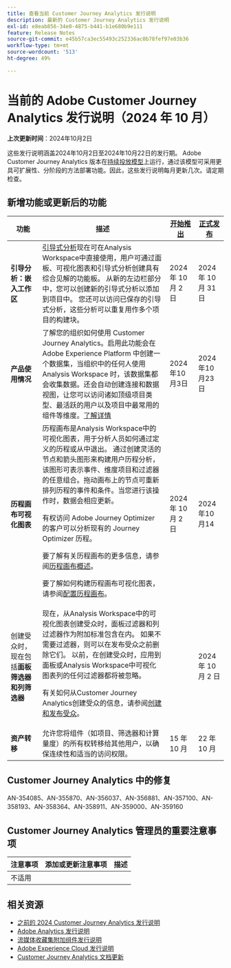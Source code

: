 ```yaml
---
title: 查看当前 Customer Journey Analytics 发行说明
description: 最新的 Customer Journey Analytics 发行说明
exl-id: e8eab856-34e0-4875-b441-b1e680b9e111
feature: Release Notes
source-git-commit: e45b57ca3ec55493c252336ac0b78fef97e03b36
workflow-type: tm+mt
source-wordcount: '513'
ht-degree: 49%

---
```


# 当前的 Adobe Customer Journey Analytics 发行说明（2024 年 10 月）

**上次更新时间**：2024年10月2日

这些发行说明涵盖2024年10月2日至2024年10月22日的发行期。 Adobe Customer Journey Analytics 版本在[持续投放模型](releases.md)上运行，通过该模型可采用更具可扩展性、分阶段的方法部署功能。因此，这些发行说明每月更新几次。请定期检查。

## 新增功能或更新后的功能

| 功能 | 描述 | [开始推出](releases.md) | [正式发布](releases.md) |
| ----------- | ---------- | ------- | ---- |
| **引导分析：嵌入工作区** | [引导式分析](https://experienceleague.adobe.com/zh-hans/docs/analytics-platform/using/guided-analysis/overview)现在可在Analysis Workspace中直接使用，用户可通过面板、可视化图表和引导式分析创建具有综合见解的功能板。 从新的左边栏部分中，您可以创建新的引导式分析以添加到项目中。 您还可以访问已保存的引导式分析，这些分析可以重复用作多个项目的构建块。 | 2024 年 10 月 2 日 | 2024 年 10 月 31 日 |
| **产品使用情况** | 了解您的组织如何使用 Customer Journey Analytics。启用此功能会在 Adobe Experience Platform 中创建一个数据集，当组织中的任何人使用 Analysis Workspace 时，该数据集都会收集数据。还会自动创建连接和数据视图，让您可以访问诸如顶级项目类型、最活跃的用户以及项目中最常用的组件等维度。[了解详情](https://experienceleague.adobe.com/en/docs/analytics-platform/using/tools/product-usage/usage-overview) | 2024年10月3日 | 2024年10月23日 |
| **历程画布可视化图表** | 历程画布是Analysis Workspace中的可视化图表，用于分析人员如何通过定义的历程或从中退出。 通过创建灵活的节点和箭头图形来构建用户历程分析，该图形可表示事件、维度项目和过滤器的任意组合。拖动画布上的节点可重新排列历程的事件和条件。当您进行该操作时，数据会相应更新。<p>有权访问 Adobe Journey Optimizer 的客户可以分析现有的 Journey Optimizer 历程。<p>要了解有关历程画布的更多信息，请参阅[历程画布概述](https://experienceleague.adobe.com/en/docs/analytics-platform/using/cja-workspace/visualizations/journey-canvas/journey-canvas)。<p>要了解如何构建历程画布可视化图表，请参阅[配置历程画布](https://experienceleague.adobe.com/en/docs/analytics-platform/using/cja-workspace/visualizations/journey-canvas/configure-journey-canvas)。 | 2024 年 10 月 2 日 | 2024年10月14 |
| 创建受众时，现在包括&#x200B;**面板筛选器和列筛选器** | 现在，从Analysis Workspace中的可视化图表创建受众时，面板过滤器和列过滤器作为附加标准包含在内。 如果不需要过滤器，则可以在发布受众之前删除它们。 以前，在创建受众时，应用到面板或Analysis Workspace中可视化图表列的任何过滤器都将被忽略。<p>有关如何从Customer Journey Analytics创建受众的信息，请参阅[创建和发布受众](https://experienceleague.adobe.com/zh-hans/docs/analytics-platform/using/cja-components/audiences/publish)。 |  | 2024 年 10 月 2 日 |
| **资产转移** | 允许您将组件（如项目、筛选器和计算量度）的所有权转移给其他用户，以确保连续性和适当的访问权限。 | 15 年 10 月 | 22 年 10 月 |

## Customer Journey Analytics 中的修复

AN-354085、AN-355870、AN-356037、AN-356881、AN-357100、AN-358193、AN-358364、AN-358911、AN-359000、AN-359160

## Customer Journey Analytics 管理员的重要注意事项

| 注意事项 | 添加或更新注意事项 | 描述 |
| --- | --- | --- |
| 不适用 | | |


## 相关资源

* [之前的 2024 Customer Journey Analytics 发行说明](/help/release-notes/2024.md)
* [Adobe Analytics 发行说明](https://experienceleague.adobe.com/docs/analytics/release-notes/latest.html?lang=zh-hans)
* [流媒体收藏集附加组件发行说明](https://experienceleague.adobe.com/docs/media-analytics/using/additional-resources/release-notes.html?lang=zh-hans)
* [Adobe Experience Cloud 发行说明](https://experienceleague.adobe.com/docs/release-notes/experience-cloud/current.html?lang=zh-hans)
* [Customer Journey Analytics 文档更新](/help/release-notes/doc-changes.md)
